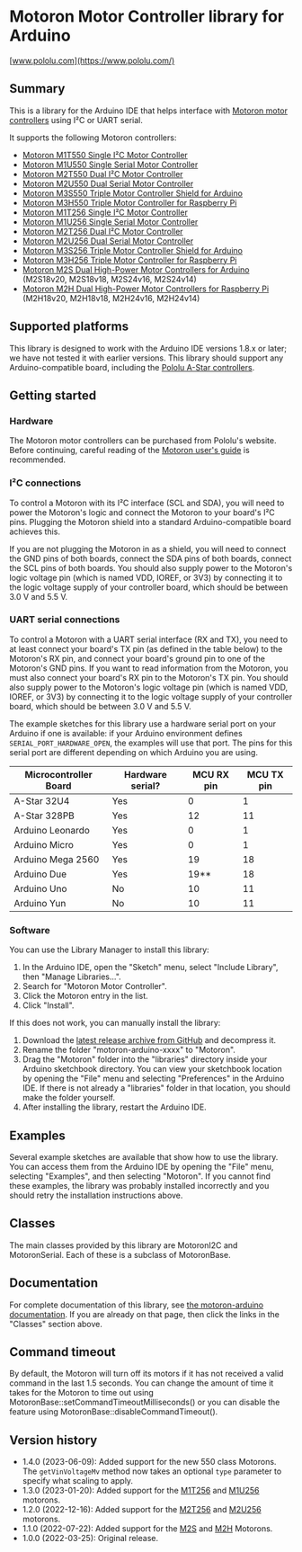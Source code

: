 # Motoron Motor Controller library for Arduino

[www.pololu.com](https://www.pololu.com/)

## Summary

This is a library for the Arduino IDE that helps interface with
[Motoron motor controllers][motoron] using I&sup2;C or UART serial.

It supports the following Motoron controllers:

- [Motoron M1T550 Single I&sup2;C Motor Controller][M1T550]
- [Motoron M1U550 Single Serial Motor Controller][M1U550]
- [Motoron M2T550 Dual I&sup2;C Motor Controller][M2T550]
- [Motoron M2U550 Dual Serial Motor Controller][M2U550]
- [Motoron M3S550 Triple Motor Controller Shield for Arduino][M3S550]
- [Motoron M3H550 Triple Motor Controller for Raspberry Pi][M3H550]
- [Motoron M1T256 Single I&sup2;C Motor Controller][M1T256]
- [Motoron M1U256 Single Serial Motor Controller][M1U256]
- [Motoron M2T256 Dual I&sup2;C Motor Controller][M2T256]
- [Motoron M2U256 Dual Serial Motor Controller][M2U256]
- [Motoron M3S256 Triple Motor Controller Shield for Arduino][M3S256]
- [Motoron M3H256 Triple Motor Controller for Raspberry Pi][M3H256]
- [Motoron M2S Dual High-Power Motor Controllers for Arduino][M2S] (M2S18v20, M2S18v18, M2S24v16, M2S24v14)
- [Motoron M2H Dual High-Power Motor Controllers for Raspberry Pi][M2H] (M2H18v20, M2H18v18, M2H24v16, M2H24v14)

## Supported platforms

This library is designed to work with the Arduino IDE versions 1.8.x or later;
we have not tested it with earlier versions.  This library should support any
Arduino-compatible board, including the [Pololu A-Star controllers][a-star].

## Getting started

### Hardware

The Motoron motor controllers can be purchased from Pololu's website.
Before continuing, careful reading of the [Motoron user's guide][guide]
is recommended.

### I&sup2;C connections

To control a Motoron with its I&sup2;C interface (SCL and SDA),
you will need to power the Motoron's logic and connect the Motoron
to your board's I&sup2;C pins.
Plugging the Motoron shield into a standard Arduino-compatible board achieves
this.

If you are not plugging the Motoron in as a shield, you will need to connect
the GND pins of both boards, connect the SDA pins of both boards, connect
the SCL pins of both boards.
You should also supply power to the Motoron's logic voltage pin (which is named
VDD, IOREF, or 3V3) by connecting it to the logic voltage supply of your
controller board, which should be between 3.0&nbsp;V and 5.5&nbsp;V.

### UART serial connections

To control a Motoron with a UART serial interface (RX and TX), you need to
at least connect your board's TX pin (as defined in the table below) to the
Motoron's RX pin, and connect your board's ground pin to one of the Motoron's
GND pins.  If you want to read information from the Motoron, you must also
connect your board's RX pin to the Motoron's TX pin.
You should also supply power to the Motoron's logic voltage pin (which is named
VDD, IOREF, or 3V3) by connecting it to the logic voltage supply of your
controller board, which should be between 3.0&nbsp;V and 5.5&nbsp;V.

The example sketches for this library use a hardware serial port on your Arduino
if one is available: if your Arduino environment defines
`SERIAL_PORT_HARDWARE_OPEN`, the examples will use that port.  The pins for this
serial port are different depending on which Arduino you are using.

| Microcontroller Board | Hardware serial? | MCU RX pin | MCU TX pin |
|-----------------------|------------------|------------|------------|
| A-Star 32U4           |        Yes       |      0     |      1     |
| A-Star 328PB          |        Yes       |     12     |     11     |
| Arduino Leonardo      |        Yes       |      0     |      1     |
| Arduino Micro         |        Yes       |      0     |      1     |
| Arduino Mega 2560     |        Yes       |     19     |     18     |
| Arduino Due           |        Yes       |     19**   |     18     |
| Arduino Uno           |        No        |     10     |     11     |
| Arduino Yun           |        No        |     10     |     11     |


### Software

You can use the Library Manager to install this library:

1. In the Arduino IDE, open the "Sketch" menu, select "Include Library", then
   "Manage Libraries...".
2. Search for "Motoron Motor Controller".
3. Click the Motoron entry in the list.
4. Click "Install".

If this does not work, you can manually install the library:

1. Download the [latest release archive from GitHub][releases]
   and decompress it.
2. Rename the folder "motoron-arduino-xxxx" to "Motoron".
3. Drag the "Motoron" folder into the "libraries" directory inside your
   Arduino sketchbook directory. You can view your sketchbook location by
   opening the "File" menu and selecting "Preferences" in the Arduino IDE. If
   there is not already a "libraries" folder in that location, you should make
   the folder yourself.
4. After installing the library, restart the Arduino IDE.

## Examples

Several example sketches are available that show how to use the library. You can
access them from the Arduino IDE by opening the "File" menu, selecting
"Examples", and then selecting "Motoron". If you cannot find these
examples, the library was probably installed incorrectly and you should retry
the installation instructions above.

## Classes

The main classes provided by this library are MotoronI2C and MotoronSerial.
Each of these is a subclass of MotoronBase.

## Documentation

For complete documentation of this library, see
[the motoron-arduino documentation][doc].
If you are already on that page, then click the links in the "Classes" section above.

## Command timeout

By default, the Motoron will turn off its motors if it has not received a valid
command in the last 1.5 seconds.  You can change the amount of time it
takes for the Motoron to time out using MotoronBase::setCommandTimeoutMilliseconds()
or you can disable the feature using MotoronBase::disableCommandTimeout().

## Version history

* 1.4.0 (2023-06-09): Added support for the new 550 class Motorons.
  The `getVinVoltageMv` method now takes an optional `type` parameter to
  specify what scaling to apply.
* 1.3.0 (2023-01-20): Added support for the [M1T256] and [M1U256] motorons.
* 1.2.0 (2022-12-16): Added support for the [M2T256] and [M2U256] motorons.
* 1.1.0 (2022-07-22): Added support for the [M2S] and [M2H] Motorons.
* 1.0.0 (2022-03-25): Original release.

[motoron]: https://pololu.com/motoron
[M1T550]: https://www.pololu.com/product/5075
[M1U550]: https://www.pololu.com/product/5077
[M2T550]: https://www.pololu.com/product/5079
[M2U550]: https://www.pololu.com/product/5081
[M3S550]: https://www.pololu.com/category/304
[M3H550]: https://www.pololu.com/category/305
[M1T256]: https://www.pololu.com/product/5061
[M1U256]: https://www.pololu.com/product/5063
[M2T256]: https://www.pololu.com/product/5065
[M2U256]: https://www.pololu.com/product/5067
[M3S256]: https://www.pololu.com/category/290
[M3H256]: https://www.pololu.com/category/292
[M2S]: https://www.pololu.com/category/291
[M2H]: https://www.pololu.com/category/293
[a-star]: https://www.pololu.com/a-star
[releases]: https://github.com/pololu/motoron-arduino/releases
[doc]: https://pololu.github.io/motoron-arduino/
[guide]: https://www.pololu.com/docs/0J84
[ide]: https://www.arduino.cc/en/Main/Software
